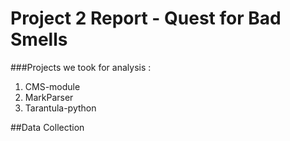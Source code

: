 # Project 2 Report - Quest for Bad Smells
###Projects we took for analysis :
1. CMS-module
2. MarkParser
3. Tarantula-python

##Data Collection



